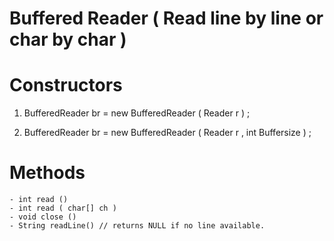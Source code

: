 
# Buffered Reader ( Read line by line or char by char )

# Constructors 

1. BufferedReader br = new BufferedReader ( Reader r ) ;

2. BufferedReader br = new BufferedReader ( Reader r , int Buffersize ) ;


# Methods 

    - int read ()
    - int read ( char[] ch )
    - void close ()
    - String readLine() // returns NULL if no line available.